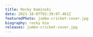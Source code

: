 ```yaml
---
title: Rocky Kaminski
date: 2021-10-07T02:39:07.461Z
featuredPhoto: jumbo-cricket-cover.jpg
biography: rocky bio
releases: jumbo-cricket-cover.jpg
---
```

